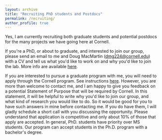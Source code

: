 ```yaml
---
layout: archive
title: "Recruiting PhD students and Postdocs"
permalink: /recruiting/
author_profile: true
---
```


Yes, I am currently recruiting both graduate students and potential postdocs for the many projects we have going here at Cornell.

If you're a PhD, or about to graduate, and interested to join our group, please send an email to me and Doug MacMartin (dmg224@cornell.edu) with a CV and tell us what you'd like to work on and why you'd like to join the lab. More info are available [here](https://sites.coecis.cornell.edu/douglas/research/).

 If you are interested to pursue a graduate program with me, you will need to apply through the Cornell program. See instructions [here](https://findajob.agu.org/job/8021643/multiple-phd-positions-in-earth-and-atmospheric-sciences-at-cornell-university).
 However, you are more than welcome to contact me, and I am happy to give you feedback on a potential Statement of Purpose that will be required by Cornell. In this statement, it will be helpful to write why you'd like to join our group, and what kind of research you would like to do. So it would be good for you to have such answers in mine before contacting me. If you do have them, I will gladly schedule a short call with you discussing the opportunity. Please understand that application is competitive and only about 10\% of those that apply are accepted. In general, PhD. students have priority over MS students.  Our program can accept students in the Ph.D. program with a bachelor's degree.
